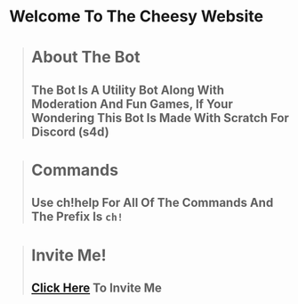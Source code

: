 # Welcome To The Cheesy Website

> # About The Bot
> ## The Bot Is A Utility Bot Along With Moderation And Fun Games, If Your Wondering This Bot Is Made With Scratch For Discord (s4d)

> # Commands
> ## Use ch!help For All Of The Commands And The Prefix Is `ch!`

> # Invite Me!
> ## [Click Here](https://dsc.gg/chsybot) To Invite Me
